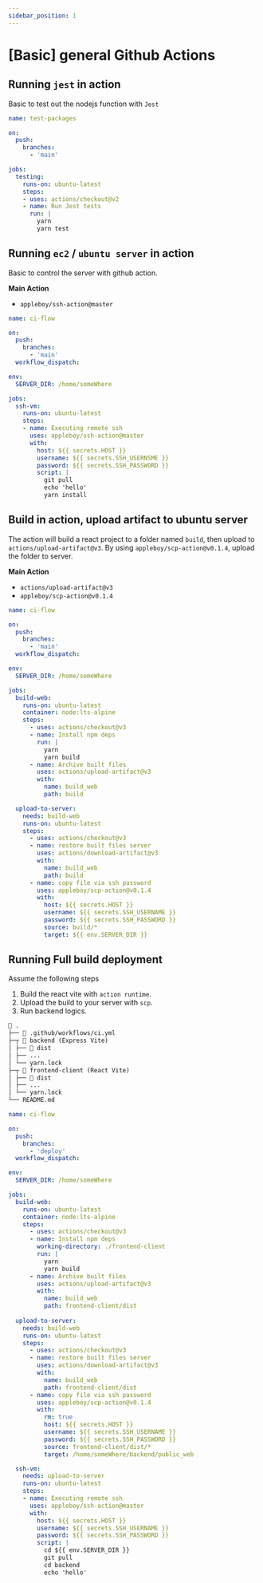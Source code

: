 ```yaml
---
sidebar_position: 1
---
```


# [Basic] general Github Actions

## Running `jest` in action
Basic to test out the nodejs function with `Jest`

```yml title="ci.yml"
name: test-packages

on:
  push:
    branches:
      - 'main'

jobs:
  testing:
    runs-on: ubuntu-latest
    steps:
    - uses: actions/checkout@v2
    - name: Run Jest tests
      run: |
        yarn
        yarn test
```


## Running `ec2` / `ubuntu server` in action
Basic to control the server with github action.  

**Main Action**   
- `appleboy/ssh-action@master`  

```yml
name: ci-flow

on:
  push:
    branches:
      - 'main'
  workflow_dispatch:

env:
  SERVER_DIR: /home/someWhere

jobs:
  ssh-vm:
    runs-on: ubuntu-latest
    steps:
    - name: Executing remote ssh
      uses: appleboy/ssh-action@master
      with:
        host: ${{ secrets.HOST }}
        username: ${{ secrets.SSH_USERNSME }}
        password: ${{ secrets.SSH_PASSWORD }}
        script: |
          git pull
          echo 'hello'
          yarn install
```


## Build in action, upload artifact to ubuntu server
The action will build a react project to a folder named `build`, then upload to `actions/upload-artifact@v3`.
By using `appleboy/scp-action@v0.1.4`, upload the folder to server.  

**Main Action**   
- `actions/upload-artifact@v3`  
- `appleboy/scp-action@v0.1.4`  

```yml title="ci.yml"
name: ci-flow

on:
  push:
    branches:
      - 'main'
  workflow_dispatch:

env:
  SERVER_DIR: /home/someWhere

jobs:
  build-web:
    runs-on: ubuntu-latest
    container: node:lts-alpine
    steps:
      - uses: actions/checkout@v3
      - name: Install npm deps
        run: |
          yarn 
          yarn build
      - name: Archive built files
        uses: actions/upload-artifact@v3
        with:
          name: build_web
          path: build

  upload-to-server:
    needs: build-web
    runs-on: ubuntu-latest
    steps:
      - uses: actions/checkout@v3
      - name: restore built files server
        uses: actions/download-artifact@v3
        with:
          name: build_web
          path: build
      - name: copy file via ssh password
        uses: appleboy/scp-action@v0.1.4
        with:
          host: ${{ secrets.HOST }}
          username: ${{ secrets.SSH_USERNAME }}
          password: ${{ secrets.SSH_PASSWORD }}
          source: build/*
          target: ${{ env.SERVER_DIR }}
```



## Running Full build deployment

Assume the following steps

1. Build the react vite with `action runtime`.  
2. Upload the build to your server with `scp`.  
3. Run backend logics.  

```md title="Folder structure"
📂 .
├── 📂 .github/workflows/ci.yml
├─┬ 📂 backend (Express Vite)
│ ├── 📂 dist
│ ├── ...
│ └── yarn.lock
├─┬ 📂 frontend-client (React Vite)
│ ├── 📂 dist
│ ├── ...
│ └── yarn.lock
└── README.md
```


```yml title="ci.yml"
name: ci-flow

on:
  push:
    branches:
      - 'deploy'
  workflow_dispatch:

env:
  SERVER_DIR: /home/someWhere

jobs:
  build-web:
    runs-on: ubuntu-latest
    container: node:lts-alpine
    steps:
      - uses: actions/checkout@v3
      - name: Install npm deps
        working-directory: ./frontend-client
        run: |
          yarn 
          yarn build
      - name: Archive built files
        uses: actions/upload-artifact@v3
        with:
          name: build_web
          path: frontend-client/dist
  
  upload-to-server:
    needs: build-web
    runs-on: ubuntu-latest
    steps:
      - uses: actions/checkout@v3
      - name: restore built files server
        uses: actions/download-artifact@v3
        with:
          name: build_web
          path: frontend-client/dist
      - name: copy file via ssh password
        uses: appleboy/scp-action@v0.1.4
        with:
          rm: true
          host: ${{ secrets.HOST }}
          username: ${{ secrets.SSH_USERNAME }}
          password: ${{ secrets.SSH_PASSWORD }}
          source: frontend-client/dist/*
          target: /home/someWhere/backend/public_web

  ssh-vm:
    needs: upload-to-server
    runs-on: ubuntu-latest
    steps:
    - name: Executing remote ssh
      uses: appleboy/ssh-action@master
      with:
        host: ${{ secrets.HOST }}
        username: ${{ secrets.SSH_USERNAME }}
        password: ${{ secrets.SSH_PASSWORD }}
        script: |
          cd ${{ env.SERVER_DIR }}
          git pull
          cd backend
          echo 'hello'
```